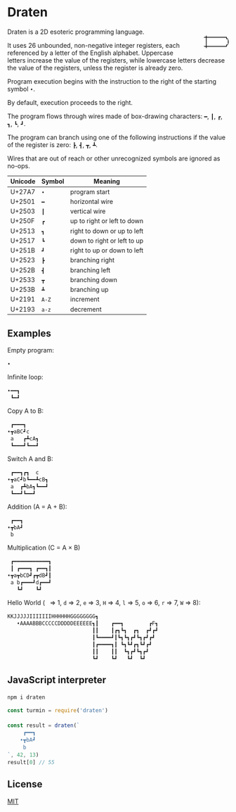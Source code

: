 # Draten

<img src="logo-small.png" style="width: 12%; float: right; margin: 1rem 0 1rem 2rem; border-radius: 1rem; max-width: 150px; float: right; z-index: 99" align="right" width="150">

Draten is a 2D esoteric programming language.

It uses 26 unbounded, non-negative integer registers, each referenced by a letter of the English alphabet. Uppercase letters increase the value of the registers, while lowercase letters decrease the value of the registers, unless the register is already zero.

Program execution begins with the instruction to the right of the starting symbol `➧`. 

By default, execution proceeds to the right.

The program flows through wires made of box-drawing characters: `━`, `┃`, `┏`, `┓`, `┗`, `┛`.

The program can branch using one of the following instructions if the value of the register is zero: `┣`, `┫`, `┳`, `┻`.

Wires that are out of reach or other unrecognized symbols are ignored as no-ops.

| Unicode | Symbol | Meaning |
| ------- | ------ | ------- |
| U+27A7  | `➧`    | program start |
| U+2501  | `━`    | horizontal wire |
| U+2503  | `┃`    | vertical wire | 
| U+250F  | `┏`    | up to right or left to down |
| U+2513  | `┓`    | right to down or up to left |
| U+2517  | `┗`    | down to right or left to up |
| U+251B  | `┛`    | right to up or down to left |
| U+2523  | `┣`    | branching right |
| U+252B  | `┫`    | branching left |
| U+2533  | `┳`    | branching down |
| U+253B  | `┻`    | branching up |
| U+2191  | `A-Z`  | increment |
| U+2193  | `a-z`  | decrement |

## Examples

Empty program:
```
➧
```

Infinite loop:
```
➧━━┓
 ┗━┛
```

Copy A to B:
```
 ┏━━━┓
➧┳aBC┛c
 a   ┏┻cA┓
 ┗━━━┛┗━━┛
```

Switch A and B:
```
 ┏━━┓┏┓  c
➧┳aC┛b┗━━┻cB┓
 a  ┏┻bA┓┗━━┛
 ┗━━┛┗━━┛
```

Addition (A = A + B):
```
 ┏━━┓
➧┳bA┛
 b
```

Multiplication (C = A × B)
```
 ┏━━━━━━━━━━━┓
 ┃ ┏━━━┓ ┏━━┓┃
➧┳a┳bCD┛┏┳dB┛┃
 a b┏━━━┛d┏━━┛
   ┗┛    ┗┛
```

Hello World (` ` => 1, `d` => 2, `e` => 3, `H` => 4, `l` => 5, `o` => 6, `r` => 7, `W` => 8):
```
KKJJJJJIIIIIIIHHHHHHGGGGGGGG┓  
   ➧AAAABBBCCCCCDDDDDEEEEEE┓┃    ┏━━┓        ┏F┓
                           ┃┃    ┃┏┓┗┓  ┏┓  ┏┛┏┛
                           ┃┗━━━━┛┃┗┓┗┓┏┛┗┓┏┛┏┛
                           ┃┏━━━━┓┃ ┗┓┗┛┏┓┗┛┏┛
                           ┃┃    ┃┃  ┗┓┏┛┗┓┏┛
                           ┗┛    ┗┛   ┗┛  ┗┛
```

## JavaScript interpreter
```
npm i draten
```
```js
const turmin = require('draten')

const result = draten(`
     ┏━━┓
    ➧┳bA┛
     b
`, 42, 13)
result[0] // 55
```
## License

[MIT](LICENSE)
